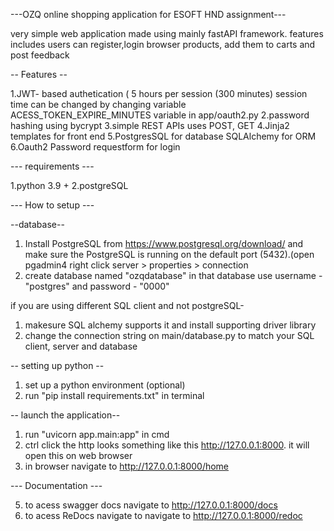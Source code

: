 ---OZQ online shopping application for ESOFT HND assignment---

very simple web application made using mainly fastAPI framework. features includes users can register,login
browser products, add them to carts and post feedback



-- Features --

1.JWT- based authetication ( 5 hours per session (300 minutes) session time can be changed by changing 
variable ACESS_TOKEN_EXPIRE_MINUTES variable  in app/oauth2.py
2.password hashing using bycrypt
3.simple REST APIs uses POST, GET
4.Jinja2 templates for front end
5.PostgresSQL for database SQLAlchemy for ORM
6.Oauth2 Password requestform for login



--- requirements ---

1.python 3.9 +
2.postgreSQL



--- How to setup ---

--database--

1. Install PostgreSQL from https://www.postgresql.org/download/ and make sure the PostgreSQL
is running on the default port (5432).(open pgadmin4 right click server > properties > connection
2. create database named "ozqdatabase" in that database use username - "postgres" and password - "0000"


if you are using different SQL client and not postgreSQL-

1. makesure SQL alchemy supports it and install supporting driver library
2. change the connection string on main/database.py to match your SQL client, server and database



-- setting up python --

1. set up a python environment (optional)
2. run "pip install requirements.txt" in terminal

   

-- launch the application--

1. run "uvicorn app.main:app" in cmd
2. ctrl click the http looks something like this http://127.0.0.1:8000. it will open this on web browser
3. in browser navigate to http://127.0.0.1:8000/home



--- Documentation ---

5. to acess swagger docs navigate to http://127.0.0.1:8000/docs
6. to acess ReDocs navigate to  navigate to http://127.0.0.1:8000/redoc




